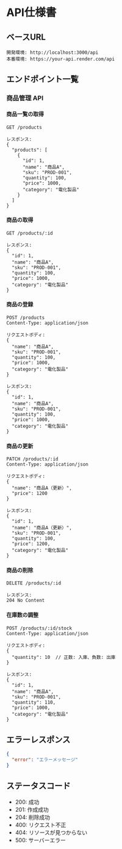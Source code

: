 # API仕様書

## ベースURL
```
開発環境: http://localhost:3000/api
本番環境: https://your-api.render.com/api
```

## エンドポイント一覧

### 商品管理 API

#### 商品一覧の取得
```
GET /products

レスポンス:
{
  "products": [
    {
      "id": 1,
      "name": "商品A",
      "sku": "PROD-001",
      "quantity": 100,
      "price": 1000,
      "category": "電化製品"
    }
  ]
}
```

#### 商品の取得
```
GET /products/:id

レスポンス:
{
  "id": 1,
  "name": "商品A",
  "sku": "PROD-001",
  "quantity": 100,
  "price": 1000,
  "category": "電化製品"
}
```

#### 商品の登録
```
POST /products
Content-Type: application/json

リクエストボディ:
{
  "name": "商品A",
  "sku": "PROD-001",
  "quantity": 100,
  "price": 1000,
  "category": "電化製品"
}

レスポンス:
{
  "id": 1,
  "name": "商品A",
  "sku": "PROD-001",
  "quantity": 100,
  "price": 1000,
  "category": "電化製品"
}
```

#### 商品の更新
```
PATCH /products/:id
Content-Type: application/json

リクエストボディ:
{
  "name": "商品A（更新）",
  "price": 1200
}

レスポンス:
{
  "id": 1,
  "name": "商品A（更新）",
  "sku": "PROD-001",
  "quantity": 100,
  "price": 1200,
  "category": "電化製品"
}
```

#### 商品の削除
```
DELETE /products/:id

レスポンス:
204 No Content
```

#### 在庫数の調整
```
POST /products/:id/stock
Content-Type: application/json

リクエストボディ:
{
  "quantity": 10  // 正数: 入庫、負数: 出庫
}

レスポンス:
{
  "id": 1,
  "name": "商品A",
  "sku": "PROD-001",
  "quantity": 110,
  "price": 1000,
  "category": "電化製品"
}
```

## エラーレスポンス
```json
{
  "error": "エラーメッセージ"
}
```

## ステータスコード
- 200: 成功
- 201: 作成成功
- 204: 削除成功
- 400: リクエスト不正
- 404: リソースが見つからない
- 500: サーバーエラー